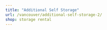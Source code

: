 ```yaml
---
title: "Additional Self Storage"
url: /vancouver/additional-self-storage-2/
shop: storage rental
---
```

